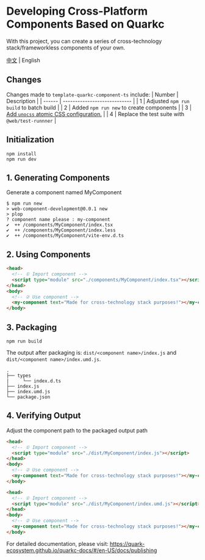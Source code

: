 # Developing Cross-Platform Components Based on Quarkc

With this project, you can create a series of cross-technology stack/frameworkless components of your own.

[中文](./README.md) | English
## Changes
Changes made to `template-quarkc-component-ts` include:
| Number | Description                  |
| ------ | ---------------------------- |
| 1      | Adjusted `npm run build` to batch build |
| 2      | Added `npm run new` to create components |
| 3      | [Add `unocss` atomic CSS configuration.](https://github.com/OSpoon/web-component-development/tree/unocss/README.md)  |
| 4      | Replace the test suite with `@web/test-runnner` |
## Initialization
```
npm install
npm run dev
```
## 1. Generating Components
Generate a component named MyComponent
```
$ npm run new
> web-component-development@0.0.1 new
> plop
? component name please : my-component
✔  ++ /components/MyComponent/index.tsx
✔  ++ /components/MyComponent/index.less
✔  ++ /components/MyComponent/vite-env.d.ts
```
## 2. Using Components
```html
<head>
  <!-- ① Import component -->
  <script type="module" src="./components/MyComponent/index.tsx"></script>
</head>
<body>
  <!-- ② Use component -->
  <my-component text="Made for cross-technology stack purposes!"></my-component>
</body>
```
## 3. Packaging
```
npm run build
```
The output after packaging is: `dist/<component name>/index.js` and `dist/<component name>/index.umd.js`.
```tree
.
├── types
|     └── index.d.ts
├── index.js
├── index.umd.js
└── package.json
```
## 4. Verifying Output
Adjust the component path to the packaged output path
```html
<head>
  <!-- ① Import component -->
  <script type="module" src="./dist/MyComponent/index.js"></script>
</head>
<body>
  <!-- ② Use component -->
  <my-component text="Made for cross-technology stack purposes!"></my-component>
</body>
```
```html
<head>
  <!-- ① Import component -->
  <script type="module" src="./dist/MyComponent/index.umd.js"></script>
</head>
<body>
  <!-- ② Use component -->
  <my-component text="Made for cross-technology stack purposes!"></my-component>
</body>
```
For detailed documentation, please visit: https://quark-ecosystem.github.io/quarkc-docs/#/en-US/docs/publishing